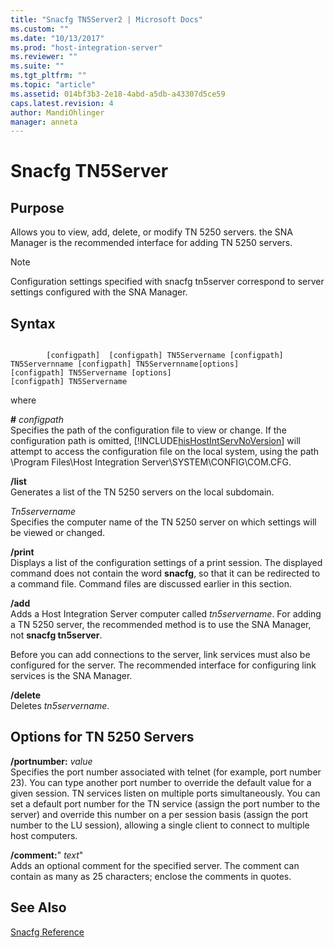 ```yaml
---
title: "Snacfg TN5Server2 | Microsoft Docs"
ms.custom: ""
ms.date: "10/13/2017"
ms.prod: "host-integration-server"
ms.reviewer: ""
ms.suite: ""
ms.tgt_pltfrm: ""
ms.topic: "article"
ms.assetid: 014bf3b3-2e18-4abd-a5db-a43307d5ce59
caps.latest.revision: 4
author: MandiOhlinger
manager: anneta
---
```

# Snacfg TN5Server
## Purpose  
 Allows you to view, add, delete, or modify TN 5250 servers. the SNA Manager is the recommended interface for adding TN 5250 servers.  
  
> [!NOTE]
>  Configuration settings specified with snacfg tn5server correspond to server settings configured with the SNA Manager.  
  
## Syntax  
  
```  
  
        [configpath]  [configpath] TN5Servername [configpath] TN5Servernname [configpath] TN5Servernname[options]  
[configpath] TN5Servername [options]  
[configpath] TN5Servername  
```  
  
 where  
  
 **#** *configpath*  
 Specifies the path of the configuration file to view or change. If the configuration path is omitted, [!INCLUDE[hisHostIntServNoVersion](../core/includes/hishostintservnoversion-md.md)] will attempt to access the configuration file on the local system, using the path \Program Files\Host Integration Server\SYSTEM\CONFIG\COM.CFG.  
  
 **/list**  
 Generates a list of the TN 5250 servers on the local subdomain.  
  
 *Tn5servername*  
 Specifies the computer name of the TN 5250 server on which settings will be viewed or changed.  
  
 **/print**  
 Displays a list of the configuration settings of a print session. The displayed command does not contain the word **snacfg**, so that it can be redirected to a command file. Command files are discussed earlier in this section.  
  
 **/add**  
 Adds a Host Integration Server computer called *tn5servername*. For adding a TN 5250 server, the recommended method is to use the SNA Manager, not **snacfg tn5server**.  
  
 Before you can add connections to the server, link services must also be configured for the server. The recommended interface for configuring link services is the SNA Manager.  
  
 **/delete**  
 Deletes *tn5servername*.  
  
## Options for TN 5250 Servers  
 **/portnumber:** *value*  
 Specifies the port number associated with telnet (for example, port number 23). You can type another port number to override the default value for a given session. TN services listen on multiple ports simultaneously. You can set a default port number for the TN service (assign the port number to the server) and override this number on a per session basis (assign the port number to the LU session), allowing a single client to connect to multiple host computers.  
  
 **/comment:**" *text*"  
 Adds an optional comment for the specified server. The comment can contain as many as 25 characters; enclose the comments in quotes.  
  
## See Also  
 [Snacfg Reference](../core/snacfg-reference.md)